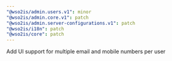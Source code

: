 ```yaml
---
"@wso2is/admin.users.v1": minor
"@wso2is/admin.core.v1": patch
"@wso2is/admin.server-configurations.v1": patch
"@wso2is/i18n": patch
"@wso2is/core": patch
---
```


Add UI support for multiple email and mobile numbers per user
